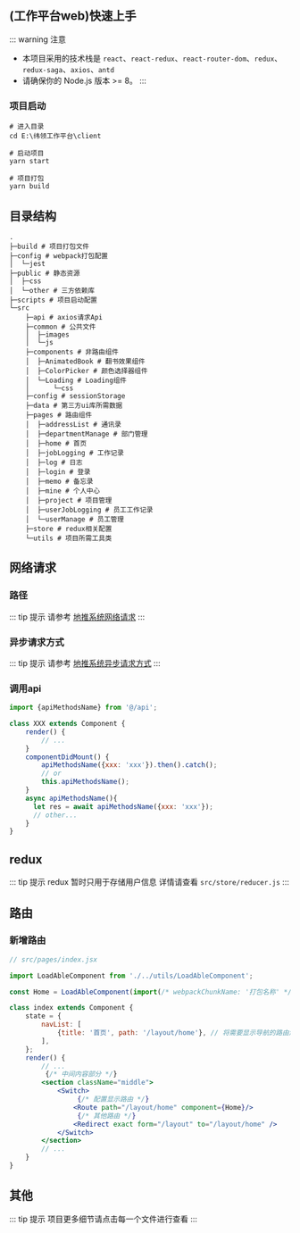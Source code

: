 ## (工作平台web)快速上手

::: warning 注意
- 本项目采用的技术栈是 `react`、`react-redux`、`react-router-dom`、`redux`、`redux-saga`、`axios`、`antd`
- 请确保你的 Node.js 版本 >= 8。
:::

### 项目启动

```shell script
# 进入目录
cd E:\纬领工作平台\client

# 启动项目
yarn start

# 项目打包
yarn build
```
## 目录结构

```shell script
.
├─build # 项目打包文件
├─config # webpack打包配置
│  └─jest
├─public # 静态资源
│  ├─css
│  └─other # 三方依赖库
├─scripts # 项目启动配置
└─src
    ├─api # axios请求Api
    ├─common # 公共文件
    │  ├─images
    │  └─js
    ├─components # 非路由组件
    │  ├─AnimatedBook # 翻书效果组件
    │  ├─ColorPicker # 颜色选择器组件
    │  └─Loading # Loading组件
    │      └─css
    ├─config # sessionStorage
    ├─data # 第三方ui库所需数据
    ├─pages # 路由组件
    │  ├─addressList # 通讯录
    │  ├─departmentManage # 部门管理
    │  ├─home # 首页
    │  ├─jobLogging # 工作记录
    │  ├─log # 日志
    │  ├─login # 登录
    │  ├─memo # 备忘录
    │  ├─mine # 个人中心
    │  ├─project # 项目管理
    │  ├─userJobLogging # 员工工作记录
    │  └─userManage # 员工管理
    ├─store # redux相关配置
    └─utils # 项目所需工具类
```
## 网络请求

### 路径

::: tip 提示
请参考 [地推系统网络请求](/house/web/#网络请求)
:::

### 异步请求方式

::: tip 提示
请参考 [地推系统异步请求方式](/house/web/#异步请求方式)
:::

### 调用api

```jsx
import {apiMethodsName} from '@/api';

class XXX extends Component {
    render() {
        // ...
    }
    componentDidMount() {
        apiMethodsName({xxx: 'xxx'}).then().catch();
        // or
        this.apiMethodsName();
    }
    async apiMethodsName(){
      let res = await apiMethodsName({xxx: 'xxx'});
      // other...
    }  
}
```
## redux

::: tip 提示
redux 暂时只用于存储用户信息
详情请查看 `src/store/reducer.js`
:::

## 路由

### 新增路由

```jsx
// src/pages/index.jsx

import LoadAbleComponent from './../utils/LoadAbleComponent';

const Home = LoadAbleComponent(import(/* webpackChunkName: '打包名称' */ '路由组件路径'), true); // true代表组件加载时是否有loading效果

class index extends Component {
    state = {
        navList: [
            {title: '首页', path: '/layout/home'}, // 将需要显示导航的路由添加至此
        ],
    };
    render() {
        // ...
         {/* 中间内容部分 */}
        <section className="middle">
            <Switch>
                 {/* 配置显示路由 */}
                <Route path="/layout/home" component={Home}/>
                 {/* 其他路由 */}
                <Redirect exact form="/layout" to="/layout/home" />
            </Switch>
        </section>
        // ...
    }
}
```

## 其他

::: tip 提示
项目更多细节请点击每一个文件进行查看
:::
